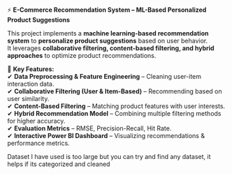 ⚡ **E-Commerce Recommendation System – ML-Based Personalized Product Suggestions**  

This project implements a **machine learning-based recommendation system** to **personalize product suggestions** based on user behavior.  
It leverages **collaborative filtering, content-based filtering, and hybrid approaches** to optimize product recommendations.  

🔹 **Key Features:**  
✔ **Data Preprocessing & Feature Engineering** – Cleaning user-item interaction data.  
✔ **Collaborative Filtering (User & Item-Based)** – Recommending based on user similarity.  
✔ **Content-Based Filtering** – Matching product features with user interests.  
✔ **Hybrid Recommendation Model** – Combining multiple filtering methods for higher accuracy.  
✔ **Evaluation Metrics** – RMSE, Precision-Recall, Hit Rate.  
✔ **Interactive Power BI Dashboard** – Visualizing recommendations & performance metrics.  

Dataset I have used is too large but you can try and find any dataset, it helps if its categorized and cleaned 
